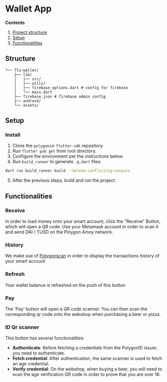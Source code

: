# Wallet App

**Contents**
1. [Project structure](#structure)
2. [Setup](#setup)
3. [Functionalities](#functionalities)

## Structure

```
└── flu-wallet/
    ├── lib/
    │   ├── src/
    │   ├── utils/
    │   ├── firebase_options.dart # config for firebase
    │   └── main.dart
    ├── firebase.json # firebase admin config
    ├── android/
    └── assets/
```
## Setup

### Install
1. Clone the `polygonid-flutter-sdk` repository.
2. Run `flutter pub get` from root directory.
3. Configure the environment per the instructions below.
4. Run `build_runner` to generate `.g.dart` files:
```bash
dart run build_runner build --delete-conflicting-outputs
```
5. After the previous steps, build and run the project.

## Functionalities

### Receive

In order to load money onto your smart account, click the "Receive" Button, which will open a QR code. Use your Metamask
account in order to scan it and send DAI / TUSD on the Polygon Amoy network.

### History

We make use of [Polygonscan](https://amoy.polygonscan.com/) in order to display the transactions history of your smart account

### Refresh

Your wallet balance is refreshed on the push of this button

### Pay

The 'Pay' button will open a QR code scanner. You can then scan the corresponding qr code onto the webshop when 
purchasing a beer or pizza.

### ID Qr scanner

This button has several functionalities:
* **Authenticate**: Before fetching a credentials from the PolygonID issuer, you need to authenticate.
* **Fetch credential**: After authentication, the same scanner is used to fetch an age credential.
* **Verify credential**: On the webshop, when buying a beer, you will need to scan the age verification QR code in order
to prove that you are over 18.
